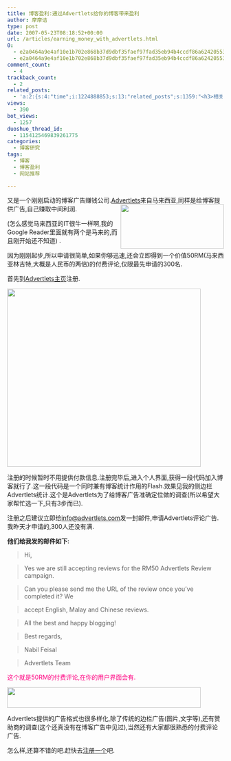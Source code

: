 ```yaml
---
title: 博客盈利:通过Advertlets给你的博客带来盈利
author: 摩摩诘
type: post
date: 2007-05-23T08:18:52+00:00
url: /articles/earning_money_with_advertlets.html
0:
  - e2a0464a9e4af10e1b702e868b37d9dbf35faef97fad35eb94b4ccdf86a6242055301aff4c3c1dc76b05362127122aca
  - e2a0464a9e4af10e1b702e868b37d9dbf35faef97fad35eb94b4ccdf86a6242055301aff4c3c1dc76b05362127122aca
comment_count:
  - 4
trackback_count:
  - 2
related_posts:
  - 'a:2:{s:4:"time";i:1224888853;s:13:"related_posts";s:1359:"<h3>相关日志</h3><ul class="related_post"><li><a href="http://www.digglife.cn/articles/%e5%8d%9a%e5%ae%a2%e7%9b%88%e5%88%a9%e9%80%9a%e8%bf%87bloggerwave%e8%ae%a9%e4%bd%a0%e7%9a%84%e5%8d%9a%e5%ae%a2%e7%9b%88%e5%88%a9.html" title="博客盈利:通过Bloggerwave让你的博客盈利">博客盈利:通过Bloggerwave让你的博客盈利</a></li><li><a href="http://www.digglife.cn/articles/say-hello.html" title="回来打个招呼">回来打个招呼</a></li><li><a href="http://www.digglife.cn/articles/my-blog-sever-provider.html" title="谈谈DiggLife所在的服务器">谈谈DiggLife所在的服务器</a></li><li><a href="http://www.digglife.cn/articles/can-not-modify-category-slug.html" title="Wordpress无法编辑分类缩略名(Slug)的解决">Wordpress无法编辑分类缩略名(Slug)的解决</a></li><li><a href="http://www.digglife.cn/articles/alternative-for-windows-live-writer-juziyue.html" title="菊子曰博客离线编辑器Alpha 3 SP1评测">菊子曰博客离线编辑器Alpha 3 SP1评测</a></li><li><a href="http://www.digglife.cn/articles/air-applications-for-bloggers.html" title="适合博客使用的7个Adobe AIR程序">适合博客使用的7个Adobe AIR程序</a></li><li><a href="http://www.digglife.cn/articles/vancl-shirt.html" title="博友们,你们喜欢穿衬衣么?">博友们,你们喜欢穿衬衣么?</a></li></ul>";}'
views:
  - 390
bot_views:
  - 1257
duoshuo_thread_id:
  - 1154125469839261775
categories:
  - 博客研究
tags:
  - 博客
  - 博客盈利
  - 网站推荐

---
```

又是一个刚刚启动的博客广告赚钱公司.<a target="_blank" href="http://www.advertlets.com">Advertlets</a>来自马<a atomicselection="true" href="https://www.digglife.net/wp-content/uploads/3/379/2007/05/windowslivewriteradvertlets-e216advertlets3.png"><img border="0" align="right" width="240" src="http://digglife.qiniudn.com/wp-content/uploads/3/379/2007/05/windowslivewriteradvertlets-e216advertlets-thumb1.png" height="103" style="border-width: 0px" /></a>来西亚,同样是给博客提供广告,自己赚取中间利润.

(怎么感觉马来西亚的IT很牛一样啊,我的Google Reader里面就有两个是马来的,而且刚开始还不知道) .

因为刚刚起步,所以申请很简单,如果你够迅速,还会立即得到一个价值50RM(马来西亚林吉特,大概是人民币的两倍)的付费评论,仅限最先申请的300名.

首先到<a target="_blank" href="http://www.advertlets.com">Advertlets主页</a>注册.

<a atomicselection="true" href="https://www.digglife.net/wp-content/uploads/3/379/2007/05/windowslivewriteradvertlets-e216advertletspage3.png"><img width="450" src="http://digglife.qiniudn.com/wp-content/uploads/3/379/2007/05/windowslivewriteradvertlets-e216advertletspage-thumb1.png" height="414" /></a>

注册的时候暂时不用提供付款信息.注册完毕后,进入个人界面,获得一段代码加入博客就行了.这一段代码是一个同时兼有博客统计作用的Flash.效果见我的侧边栏Advertlets统计.这个是Advertlets为了给博客广告准确定位做的调查(所以希望大家帮忙选一下,只有3步而已).

注册之后建议立即给<info@advertlets.com>发一封邮件,申请Advertlets评论广告.我昨天才申请的,300人还没有满.

**他们给我发的邮件如下:**

> Hi,
  
> Yes we are still accepting reviews for the RM50 Advertlets Review campaign.
  
> Can you please send me the URL of the review once you&#8217;ve completed it? We
  
> accept English, Malay and Chinese reviews.
  
> All the best and happy blogging!
  
> Best regards,
  
> Nabil Feisal
  
> Advertlets Team

<font color="#ff0080">这个就是50RM的付费评论,在你的用户界面会有.</font>

<a atomicselection="true" href="https://www.digglife.net/wp-content/uploads/3/379/2007/05/windowslivewriteradvertlets-e216advertletsoption3.png"><img width="450" src="http://digglife.qiniudn.com/wp-content/uploads/3/379/2007/05/windowslivewriteradvertlets-e216advertletsoption-thumb1.png" height="48" /></a>

Advertlets提供的广告格式也很多样化,除了传统的边栏广告(图片,文字等),还有赞助商的调查(这个还真没有在博客广告中见过),当然还有大家都很熟悉的付费评论广告.

怎么样,还算不错的吧.赶快去[注册一个][1]吧.

 [1]: http://www.advertlets.com